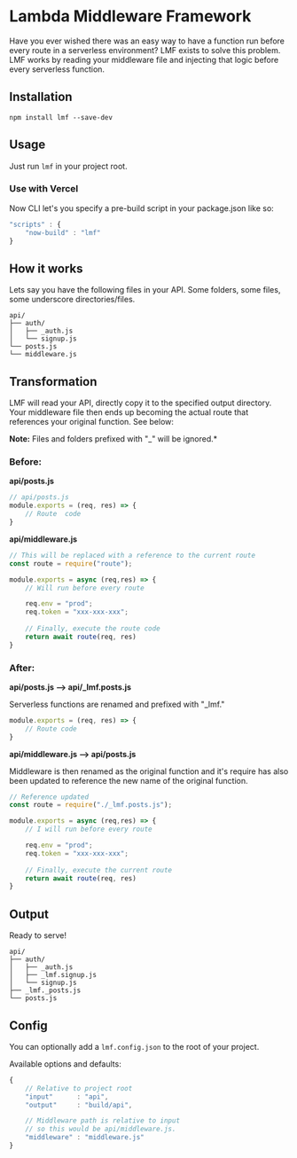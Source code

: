 # **Lambda Middleware Framework**

Have you ever wished there was an easy way to have a function run before every route in a serverless environment? LMF exists to solve this problem. LMF works by reading your middleware file and injecting that logic before every serverless function. 

## **Installation**
```npm install lmf --save-dev```

## **Usage**
Just run ```lmf``` in your project root.

### **Use with Vercel**
Now CLI let's you specify a pre-build script in your package.json like so:
```javascript
"scripts" : {
    "now-build" : "lmf"
}
```


## **How it works**
Lets say you have the following files in your API. Some folders, some files, some underscore directories/files.

```
api/
├── auth/
│   ├── _auth.js
│   └── signup.js
└── posts.js
└── middleware.js
```

## **Transformation**
LMF will read your API, directly copy it to the specified output directory. Your middleware file then ends up becoming the actual route that references your original function. See below:

**Note:** Files and folders prefixed with "_" will be ignored.*

### **Before:**

**api/posts.js**
```javascript
// api/posts.js
module.exports = (req, res) => {
    // Route  code
}

```

**api/middleware.js**
```javascript
// This will be replaced with a reference to the current route
const route = require("route");

module.exports = async (req,res) => {
    // Will run before every route

    req.env = "prod";
    req.token = "xxx-xxx-xxx";
    
    // Finally, execute the route code
    return await route(req, res)
}
```


### **After:**


**api/posts.js --> api/_lmf.posts.js**

Serverless functions are renamed and prefixed with "_lmf."
```javascript
module.exports = (req, res) => {
    // Route code
}

```

**api/middleware.js --> api/posts.js**


Middleware is then renamed as the original function and it's require has also been updated to reference the new name of the original function.
```javascript
// Reference updated
const route = require("./_lmf.posts.js");

module.exports = async (req,res) => {
    // I will run before every route

    req.env = "prod";
    req.token = "xxx-xxx-xxx";
    
    // Finally, execute the current route
    return await route(req, res)
}
```




## **Output**
Ready to serve!
```
api/
├── auth/
│   ├── _auth.js
│   ├── _lmf.signup.js
│   └── signup.js
├── _lmf._posts.js
└── posts.js
```

## **Config**
You can optionally add a ```lmf.config.json``` to the root of your project.

Available options and defaults:
```javascript
{
    // Relative to project root
    "input"      : "api",
    "output"     : "build/api",

    // Middleware path is relative to input
    // so this would be api/middleware.js.
    "middleware" : "middleware.js" 
}
```

